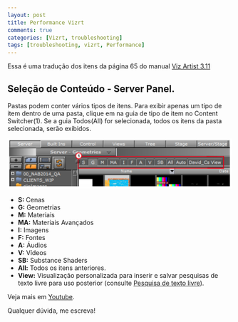 ```yaml
---
layout: post
title: Performance Vizrt
comments: true
categories: [Vizrt, troubleshooting]
tags: [troubleshooting, vizrt, Performance]
---
```


Essa é uma tradução dos itens da página 65 do manual [Viz Artist 3.11](http://docs.vizrt.com/viz-artist-guide-3.11.pdf#page=65)

## Seleção de Conteúdo - Server Panel.

Pastas podem conter vários tipos de itens.
Para exibir apenas um tipo de item dentro de uma pasta, clique em na guia de tipo de item no Content Switcher(1). Se a guia Todos(All) for selecionada, todos os itens da pasta selecionada, serão exibidos.

![Content Switcher](/images/vizrt/content_switcher.png)

- **S:** Cenas
- **G:** Geometrias
- **M:** Materiais
- **MA:** Materiais Avançados
- **I:** Imagens
- **F:** Fontes
- **A:** Áudios
- **V:** Vídeos
- **SB:** Substance Shaders
- **All:** Todos os itens anteriores.
- **<Username> View:** Visualização personalizada para inserir e salvar pesquisas de texto livre para uso posterior (consulte [Pesquisa de texto livre](http://docs.vizrt.com/viz-artist-guide-3.11.pdf#page=138)).

Veja mais em [Youtube](https://youtu.be/396u30Un75w).

Qualquer dúvida, me escreva!
